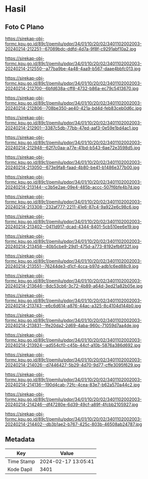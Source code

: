# Hasil

## Foto C Plano

https://sirekap-obj-formc.kpu.go.id/89c1/pemilu/pdpr/34/01/10/20/02/3401102002003-20240214-212251--67089bdc-ddfd-4d7a-9f8f-c9291abf10a2.jpg

https://sirekap-obj-formc.kpu.go.id/89c1/pemilu/pdpr/34/01/10/20/02/3401102002003-20240214-212550--a77ba9be-4a48-4aa9-b567-daae4bbfc013.jpg

https://sirekap-obj-formc.kpu.go.id/89c1/pemilu/pdpr/34/01/10/20/02/3401102002003-20240214-212700--6bfd638a-cff8-4732-b86a-ec79c5413670.jpg

https://sirekap-obj-formc.kpu.go.id/89c1/pemilu/pdpr/34/01/10/20/02/3401102002003-20240214-212806--708be350-ae40-421a-bd4d-feb83ceb0d6c.jpg

https://sirekap-obj-formc.kpu.go.id/89c1/pemilu/pdpr/34/01/10/20/02/3401102002003-20240214-212901--3387c5db-77bb-47ed-aaf3-0e59e1bd4ac1.jpg

https://sirekap-obj-formc.kpu.go.id/89c1/pemilu/pdpr/34/01/10/20/02/3401102002003-20240214-212948--62f7c0aa-a77e-41bd-b543-6ae72e3598d5.jpg

https://sirekap-obj-formc.kpu.go.id/89c1/pemilu/pdpr/34/01/10/20/02/3401102002003-20240214-213050--673e9fa8-faad-4b80-be41-b1486e377b00.jpg

https://sirekap-obj-formc.kpu.go.id/89c1/pemilu/pdpr/34/01/10/20/02/3401102002003-20240214-213144--c3b5e2ae-09e4-485b-accc-507f6bfe4b7d.jpg

https://sirekap-obj-formc.kpu.go.id/89c1/pemilu/pdpr/34/01/10/20/02/3401102002003-20240214-213308--232af777-2211-41e6-87c4-9a922e6c98c6.jpg

https://sirekap-obj-formc.kpu.go.id/89c1/pemilu/pdpr/34/01/10/20/02/3401102002003-20240214-213402--0411d917-dcad-4344-8401-5cb510ee6e19.jpg

https://sirekap-obj-formc.kpu.go.id/89c1/pemilu/pdpr/34/01/10/20/02/3401102002003-20240214-213458--40b5cbe9-29d1-475d-a773-8192efb6f32f.jpg

https://sirekap-obj-formc.kpu.go.id/89c1/pemilu/pdpr/34/01/10/20/02/3401102002003-20240214-213551--76244de3-d1cf-4cca-b97d-adb1c6ed88c9.jpg

https://sirekap-obj-formc.kpu.go.id/89c1/pemilu/pdpr/34/01/10/20/02/3401102002003-20240214-213646--8dc53cb6-3c72-4b89-a64d-3ed21a82b05e.jpg

https://sirekap-obj-formc.kpu.go.id/89c1/pemilu/pdpr/34/01/10/20/02/3401102002003-20240214-213743--e6c6d614-a876-44ac-a325-8c4104d144b0.jpg

https://sirekap-obj-formc.kpu.go.id/89c1/pemilu/pdpr/34/01/10/20/02/3401102002003-20240214-213831--1fe20da2-2d69-4aba-960c-71059d7aa4de.jpg

https://sirekap-obj-formc.kpu.go.id/89c1/pemilu/pdpr/34/01/10/20/02/3401102002003-20240214-213924--ad554cf0-c45b-44cf-a10b-5876a386d692.jpg

https://sirekap-obj-formc.kpu.go.id/89c1/pemilu/pdpr/34/01/10/20/02/3401102002003-20240214-214026--d7446427-5b29-4d70-9d77-cffe3095f629.jpg

https://sirekap-obj-formc.kpu.go.id/89c1/pemilu/pdpr/34/01/10/20/02/3401102002003-20240214-214136--190d4cab-72fc-4cea-83e7-b62a570a44c2.jpg

https://sirekap-obj-formc.kpu.go.id/89c1/pemilu/pdpr/34/01/10/20/02/3401102002003-20240214-214246--df47280e-6d39-49cf-a89f-4fcbb2105927.jpg

https://sirekap-obj-formc.kpu.go.id/89c1/pemilu/pdpr/34/01/10/20/02/3401102002003-20240214-214402--db3b1ae2-b767-425c-803b-46508ab24787.jpg


## Metadata

| Key        | Value               |
| ---------- | ------------------- |
| Time Stamp | 2024-02-17 13:05:41 |
| Kode Dapil | 3401                |



